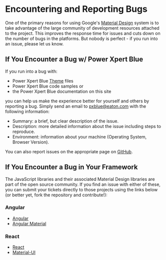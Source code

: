 # Encountering and Reporting Bugs

One of the primary reasons for using Google's [Material Design](https://material.io/) system is to take advantage of the large community of development resources attached to the project. This improves the response time for issues and cuts down on the number of bugs in the platforms. But nobody is perfect - if you run into an issue, please let us know.

## If You Encounter a Bug w/ Power Xpert Blue
If you run into a bug with:
* Power Xpert Blue [Theme](/getstarted/themes) files
* Power Xpert Blue code samples or
* the Power Xpert Blue documentation on this site

you can help us make the experience better for yourself and others by reporting a bug. Simply send an email to pxblue@eaton.com with the following information:
* Summary: a brief, but clear description of the issue.
* Description: more detailed information about the issue including steps to reproduce.
* Environment: information about your machine (Operating System, Browser Version).

You can also report issues on the appropriate page on [GitHub](https://github.com/pxblue).

## If You Encounter a Bug in Your Framework
The JavaScript libraries and their associated Material Design libraries are part of the open source community. If you find an issue with either of these, you can submit your tickets directly to those projects using the links below (or better yet, fork the repository and contribute!):

### Angular
* [Angular](https://github.com/angular/angular/issues)
* [Angular Material](https://github.com/angular/material2)

### React
* [React](https://github.com/facebook/react/issues)
* [Material-UI](https://github.com/mui-org/material-ui/issues)

